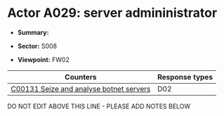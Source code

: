 # Actor A029: server admininistrator

* **Summary:** 

* **Sector:** S008

* **Viewpoint:** FW02


| Counters | Response types |
| -------- | -------------- |
| [C00131 Seize and analyse botnet servers](../../generated_pages/counters/C00131.md) | D02 |


DO NOT EDIT ABOVE THIS LINE - PLEASE ADD NOTES BELOW